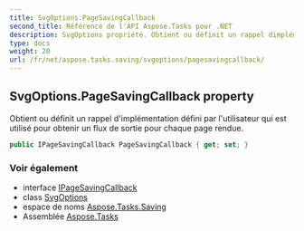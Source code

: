 ```yaml
---
title: SvgOptions.PageSavingCallback
second_title: Référence de l'API Aspose.Tasks pour .NET
description: SvgOptions propriété. Obtient ou définit un rappel dimplémentation défini par lutilisateur qui est utilisé pour obtenir un flux de sortie pour chaque page rendue.
type: docs
weight: 20
url: /fr/net/aspose.tasks.saving/svgoptions/pagesavingcallback/
---
```

## SvgOptions.PageSavingCallback property

Obtient ou définit un rappel d'implémentation défini par l'utilisateur qui est utilisé pour obtenir un flux de sortie pour chaque page rendue.

```csharp
public IPageSavingCallback PageSavingCallback { get; set; }
```

### Voir également

* interface [IPageSavingCallback](../../ipagesavingcallback/)
* class [SvgOptions](../)
* espace de noms [Aspose.Tasks.Saving](../../svgoptions/)
* Assemblée [Aspose.Tasks](../../../)


